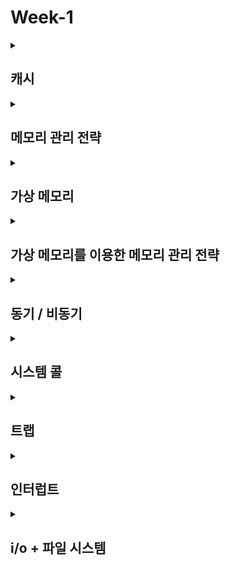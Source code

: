 # Week-1

<details>
  <summary><h2>캐시</h2></summary>
 
- **캐시 메모리**
    - 속도가 빠른 장치와 느린 장치 간의 속도차에 따른 병목 현상을 줄이기 위한 범용 메모리
    - 메인 메모리와 CPU 사이에 위치
    - 자주 사용하는 프로그램과 데이터를 저장해두어 속도 향상
    

---

- **캐시의 지역성**
    - 데이터에 대한 접근이 시간적 혹은 공간적으로 가깝게 발생하는 것
    - 적중률을 극대화하여 캐시가 효율적으로 동작하기 위해 사용되는 성질
    
    1. 공간 지역성 : 최근에 사용했던 데이터와 인접한 데이터가 참조될 가능성이 높다는 특성
        
        ⇒ ex) 배열 
        
    2. 시간 지역성 : 최근에 사용했던 데이터가 재참조될 가능성이 높은 특성
        
        ⇒ ex) 반복문 / 스택 
        
    

---

- **캐시 미스**
    - CPU가 참조하려는 데이터가 캐시 메모리에 없을 때 발생

---

- **캐시 서버**
    - 인터넷 서비스 속도를 높이기 위해 사용자와 가까운 곳에 데이터를 임시 저장하여 빠르게 제공해주는 **프록시 서버**
    
    - 특징
        - 리소스 파일들의 임시 저장소
            
            ⇒ 자주 사용되는 이미지, html, css, js 파일 등을 브라우저에 저장해놓고 사용
            
        - 같은 자원을 사용할 때 일일이 불러오지 않고 캐시되어 있는 자원을 사용하여 전송량은 줄이고 속도를 높임
        - CDN 서비스 가능
        
    - 문제점
        - 변경된 파일의 참조 불가
            
            ⇒ 서버에서 캐시 만료기간 설정으로 해결가능
            

---

- **프록시 서버**
    - 클라이언트가 자신을 거쳐 다른 네트워크에 접속할 수 있도록 중간에서 대리해주는 서버
    - 클라이언트 → 프록시 → 서버 → 프록시 → 클라이언트
    
    - 사용 목적
        - 캐싱
            - 요청 내용 저장
            - 저장된 내용에 대한 재요청시 서버에 따로 접속하지 않고 저장된 내용 전달
                
                ⇒ 전송시간 절약, 외부 트래픽을 줄임으로써 네트워크 병목현상 방지
                

---

- **CDN**
    - Content Delivery Network
    - 지리, 물리적으로 떨어져 있는 사용자에게 빠르고 안전하게 컨텐츠를 전송하는 기술
    - 서버와 사용자 사이의 물리적인 거리를 줄여 컨텐츠 로딩 소요 시간을 최소화
    - 각 지역에 캐시 서버를 분산 배치해 근접한 사용자 요청에 원본 서버가 아닌 캐시 서버가 컨텐츠 전달
    
    - 장점
        - 웹사이트 로딩 속도 개선
        - 컨텐츠 제공의 안정성
        - 비용 절감
    
    - 작동원리
        1. 최초 요청 : 서버로부터 컨텐츠를 가져와 고객에게 전송하며 CDN 캐싱 장비에 저장
        2. 해당 컨텐츠 만료 시점까지 같은 요청은 CDN 캐싱 장비 컨텐츠 전송
        3. 캐시 미스시 CDN 플랫폼 내 다른 서버에서 찾아서 전송
        4. 컨텐츠 기한 만료시 프록시로 동작하여 서버로부터 컨텐츠를 가져와 고객에게 전송
</details>

<details>
  <summary><h2>메모리 관리 전략</h2></summary>

- 개념
    - 어떤 프로그램이든 프로세스가 되어 프로세서에 적재되기 위해서는 메모리에 적재되어야 실행 가능
    - 성능 향상을 위해서는 여러 개의 프로그램 작동 ⇒ 여러 프로세스 메모리에 적재
    - 따라서 메모리는 중요한 작업 공간이고 한정된 메모리를 다중 프로그래밍 환경에서 이용하기 위해서는 여러 프로세스가 함께 메모리를 사용하므로 효율적인 관리 필요

---

- 메모리 관리 정책
    1. 가져오기 정책(fetch policy) : 필요로 하는 데이터를 언제 메모리로 가져올지 결정
        1. 요구 적재(demand fetch) : 요청 시 메모리에 적재
            
            ex) 요구 페이징
            
        2. 예상 적재(anticipatory fetch) : 미리 예상하여 메모리에 적재
            
            e) 참조 가능성이 높은 페이지 미리 적재
            
    2. 배치 정책(placement policy) : 가져온 데이터를 메모리 어느 위치에 올려 놓을지 결정
        1. 최초 적합(first fit) : 프로그램이나 데이터가 들어갈 수 있는 위치 중 처음 발견한 위치에 배치
            1. 다른 배치 방법에 비해 빠름
            2. 메모리 공간 활용도 떨어짐
        2. 최적 적합(best fit) : 빈 공간을 확인한 이후, 적당한 크기 가운데 가장 작은 공간에 배치
            1. 메모리 단편화가 적게 발생
            2. 탐색 비용 많이 발생
        3. 최악 배치(worst fit) : 빈 공간을 확인한 이후, 가장 큰 공간에 배치
            1. 최적 적합과 같이 탐색 비용 많이 발생
            2. 최적 적합과 달리 남는 공간에 다른 프로세스 및 데이터 배치 가능
            
    3. 교체 정책(replacement policy) : 어떤 데이터를 메모리에서 내보내고 가져올지 결정
        1. swapping : 프로세스를 메모리에서 내보내고, 필요할 때 다시 메모리로 가져오는 기법으로 부족한 메모리 공간으로 인해 사용하는 방법
            1. swap-out : 프로세스를 메모리에서 내보내 스왑영역에 저장
            2. swap-in : 스왑영역에서 다시 메모리 로드
            - 스왑영역 : 내보낸 프로세스가 보관 되는 영영
            - Context Switching으로 인한 오버헤드 발생 가능
            - 속도 느림
            - 메모리 공간 확보에 효율적
        2. page-replacement

---

- 메모리 관리 기법
    1. 메모리 분할
        1. 고정 분할 : 메모리를 같은 크기로 분할
            1. 관리가 수월
            2. 쓸모없는 공간 발생 가능성 (내부 단편화)
            
            ⇒ ex) paging, buddy system
            
        2. 가변 분할 : 메모리를 필요 크기에 따라 분할
            1. 필요로 하는 크기만큼의 공간만 할당
            2. 관리의 어려움
            3. 외부 단편화 발생 가능성
            
            ⇒ ex) segmentation
            
    2. 메모리 할당
        1. 연속 메모리 할당(contiguous memory allocation) : 연속된 메모리 공간에 할당하는 방법
            
            ⇒ ex) 배열
            
        2. 비연속 메모리 할당(noncontiguouse memory allocation) : 여러 조각으로 나누어, 비연속적인 메모리 공간에 할당하는 방법
            
            ⇒ ex) 동적 메모리 할당(dynamic memory allocation)
            
    3. 가상 메모리
        - 실제 메모리 크기와 상관 없이 메모리를 이용할 수 있도록 가상의 메모리 주소를 사용하는 방법
            - 실제 메모리 크기보다 더 큰 공간 사용가능
            - 가상의 주소 공간을 사용하여 논리적인 연속성 제공
            
            ⇒ ex) 페이징, 세그멘테이션
            
---

💡 **메모리란?**
- 메인 메모리, **RAM**을 뜻함
- 프로그램 실행 시 필요한 주소, 정보들을 저장하고 가져다 쓸 수 있게 만드는 공간
- 즉, 작업을 위해 사용되는 공간

<br>

💡 **내부 단편화란?**
- 프로세스가 사용하는 메모리 공간에 포함된 남는 부분
ex) 메모리 분할 공간 100B , Process A 95B ⇒ 5Byte 남음
  
<br>
  
💡 **외부 단편화란?**
- 메모리 공간 중 사용하지 못하게 되는 일부분
- 물리 메모리(RAM)에서 사이사이 남는 공간들을 모두 합치면 충분한 공간이 되는 부분들이 분산되어 있을때 발생

</details>

<details>
  <summary><h2>가상 메모리</h2></summary>

- ******************************기본 아이디어******************************
    - 프로세스는 가상 주소를 사용하고, 실제 데이터를 읽고 쓸 때만 물리 주소로 변환
    - 가상 주소 : 프로세스가 참조하는 주소
    - 물리 주소 : 실제 메모리 주소

---

- **MMU(Memory Management Unit)**
    - CPU에 코드 실행시, 가상 주소 메모리 접근이 필요할 때, 해당 주소를 물리 주소값으로 변환해주는 하드웨어 장치

---

- **장점**
    1. 사용자가 기억장소를 일일히 할당하는 불편을 없애준다.
    2. 프로세스의 크기가 실제 메모리의 용량을 초과해도 실행될 수가 있다.
    3. 설사 물리적 메모리의 용량이 충분히 크다하더라도 다중 프로그래밍이 가능하다.
  
</details>

<details>
  <summary><h2>가상 메모리를 이용한 메모리 관리 전략</h2></summary>
  
1. **페이징**
2. **세그멘테이션**
</details>
  
  
<details>
  <summary><h2>동기 / 비동기</h2></summary>
  
- **데이터를 처리하는 방식**
- **동기(synchronous : 동시에 일어나는)**
    - 요청을 하면 (바로) 응답을 받는다는 의미
    - 요청과 그 결과가 동시에 일어난다는 약속
    - 바로 요청을 하면 시간이 얼마가 걸리던지 요청한 자리에서 결과가 주어져야 함
    
    ---
    
    - 장점 : 설계 간단, 직관적
    - 단점 : 결과가 주어질 때까지 무한 대기
    
    ex) Java Scanner
    
- **비동기(Asynchronous : 동시에 일어나지 않는)**
    - 동시에 일어나지 않는다를 의미
    - 요청과 결과가 동시에 일어나지 않을거라는 약속
    - 요청과 응답이 다른 시간대 존재하기 때문에, 요청 내용에 대해 지금 바로 혹은 당장 응답받지 않아도 됨
    
    ---
    
    - 장점 : 결과가 주어지는 동안 다른 작업을 함으로써 자원의 효율적 사용 가능
    - 단점 : 복잡
    
    ex) jQuery Ajax
    
</details>

<details>
  <summary><h2>시스템 콜</h2></summary>

- ******************************************************************************************************************************************OS가 제공하는 서비스를 부르기 위한 인터페이스******************************************************************************************************************************************

- **개요**
    - 일반적인 프로그램들은 유저 모드에서 실행되므로 커널 모드에 대한 직접적인 접근 불가
    - 하지만 커널에 접근할 수 없으면 유저 모드의 프로세스들이 파일을 쓰거나 불러오는 작업 불가
    - 따라서 커널에 요청하여 커널 모드에서 처리하고 그 결과를 사용자 모드의 프로그램에게 전달
    - 사용자 프로세스는 운영체제가 제공하는 여러 서비스들에 직접적인 접근이 아닌 시스템 콜 호출을 통해 서비스를 제공받을 수 있음

---

- ******종류******
    <details>
      <summary><h5>프로세스 제어 (Process Control)</h5></summary>
      
        - 끝내기(exit), 중지 (abort)
        - 적재(load), 실행(execute)
        - 프로세스 생성(create process) - fork
        - 프로세스 속성 획득과 속성 설정
        - 시간 대기 (wait time)
        - 사건 대기 (wait event)
        - 사건을 알림 (signal event)
        - 메모리 할당 및 해제
      
    </details>
        
    <details>
      <summary><h5>파일 조작 (File Manipulation)</h5></summary>
      
        - 파일 생성 / 삭제 (create, delete)
        - 열기 / 닫기 / 읽기 / 쓰기 (open, close, read, wirte)
        - 위치 변경 (reposition)
        - 파일 속성 획득 및 설정 (get file attribute, set file attribute)
        
    </details>
  
    <details>
      <summary><h5>장치 관리 (Device Manipulation)</h5></summary>
      
        - 하드웨어의 제어와 상태 정보를 얻음 (ioctl)
        - 장치를 요구(request device), 장치를 방출 (relese device)
        - 읽기 (read), 쓰기(write), 위치 변경
        - 장치 속성 획득 및 설정
        - 장치의 논리적 부착 및 분리
        
    </details>
      
    <details>
      <summary><h5>정보 유지 (Information Maintenance)</h5></summary>
      
        - getpid(), alarm(), sleep()
        - 시간과 날짜의 설정과 획득 (time)
        - 시스템 데이터의 설정과 획득 (date)
        - 프로세스 파일, 장치 속성의 획득 및 설정
        
    </details>
  
    <details>
      <summary><h5>통신 (Communication)</h5></summary>
      
        - pipe(), shm_open(), mmap()
        - 통신 연결의 생성, 제거
        - 메시지의 송신, 수신
        - 상태 정보 전달
        - 원격 장치의 부착 및 분리
        
    </details>
      
    <details>
      <summary><h5>보호 (Protection)</h5></summary>
      
        - chmod()
        - umask()
        - chown()
        
    </details>

---

- **수행 과정**
    1. 프로세스가 System Call 호출
    2. Trap이 발생하여 Kernel Mode 진입 → 이때 현재 상태 저장
    3. 요청받은 System Call 수행
    4. User Mode로 return

---

- CPU - User Mode / Kernel Mode ⇒ 시스템 보호를 위해
  
---
  
💡 **User** **Mode란?**
- 접근할 수 있는 메모리의 영역이 유저에게 제한되어있어, 시스템 공간에 제한적으로밖에 접근할 수 없는 실행모드
  
<br>
  
💡 **Kernel Mode란?**
- 모든 시스템 메모리와 모든 CPU Instruction에 접근이 가능한 프로세서의 실행모드
- 인터럽트와 시스템 콜로 모드 진입 가능
  
<br>
  
💡 **Privileged Instruction이란?**
- 프로세스의 실행, 종료나 I/O 작업 등의 사용자가 함부로 사용하면 문제가 될 만한 명령들
  
    
</details>

<details>
  <summary><h2>트랩</h2></summary>
  
- Register와 스택 포인터가 저장되고, Context Switching이 일어나고, 실행이 재개될 수 있다는 면에서 인터럽트와 굉장히 흡사하다. 그래서 이를 CPU 내부 인터럽트라고도 한다.
- User Mode -> Kernel Mode 전환해 준다.
- System Call은 주변 장치, 메모리 관리, 등의 커널 모드에서만 조작 가능한 코드를 실행하기 위해 Trap을 통해 구현됨.
      
</details>

<details>
  <summary><h2>인터럽트</h2></summary>
  
- **프로그램을 실행하는 도중에 예기치 않은 상황이 발생할 경우 현재 실행 중인 작업을 즉시 중단하고, 발생된 상황에 대한 우선 처리가 필요함을 CPU에게 알리는 것**
- **발생시기를 예측하기 힘든 경우에 컨트롤러가 가장 빠르게 대응할 수 있는 방법**

- **종류**
    1. 내부 인터럽트 = Trap
        1. 실행할 수 없는 명령어 : 정의되어 있지 않은 명령어
        2. 명령어 실행 오류 : 나누기 0을 하는 경우
        3. 오버 플로우
        
    2. 외부 인터럽트
        1. 타이머 인터럽트 : 타이머가 일정한 시간 간격으로 CPU에게 인터럽트 요청
        2. 입출력 인터럽트 : 속도가 느린 입출력장치가 입출력이 완료되었음을 알리기 위해 요청
        3. 전원 이상
    
    ---
    
    1. 하드웨어 인터럽트
        - 하드웨어가 발생시키는 인터럽트
        - System bus를 통해 CPU에 신호를 보냄으로써 인터럽트를 발생
        
    2. 소프트웨어 인터럽트
        - 소프트웨어가 발생시키는 인터럽트
        - 명령의 요청에 의해 발생한 것
            
            ex) system call
            
---

- **처리 과정**
    1. 인터럽트 발생
    2. 현재 수행 중인 프로그램을 멈추고, 상태 레지스터와 PC 등을 스택에 잠시 저장한 뒤에 인터럽트 서비스 루틴으로 간다.
        
        ⇒ 잠시 저장하는 이유는, 인터럽트 서비스 루틴이 끝난 뒤 다시 원래 작업으로 돌아와야 하기 때문
        
    3. 인터럽트 서비스 수행
    4. 원래 작업으로 복귀

- **이유**
    1. 입출력 연산이 CPU 명령 수행속도보다 현저히 느리기 때문
        - 입출력 연산이 수행되는 동안 CPU는 다른 작업 수행
    
    1. 인터럽트 기능이 없으면 컨트롤러는 특정 시기마다 계속 체크를 해야함 = Polling
        - 수행 기능 저하
        - But 입력이 잦은 경우 Polling 유리 → 마우스
  
</details>

<details>
  <summary><h2>i/o + 파일 시스템</h2></summary>
  
- 컴퓨터에서 파일이나 자료를 쉽게 찾을 수 있도록, 유지, 관리하는 방법
- 파일을 빠르게 읽기, 쓰기, 삭제 등 기본적인 기능을 원활히 수행하기 위한 목적

---

- **특징**
    - 계층적 디렉토리 구조
    - 디스크 파티션 별로 하나씩 둘 수 있음
    - 파일 및 파일의 메타데이터, 디렉터리 정보 등을 관리

---

- **구조**
    
    - 메타 영역 + 데이터 영역
    - 메타 영역 : 데이터 영역에 기록된 파일의 이름, 위치, 크기, 시간정보, 삭제유무 등 파일의 정보가 저장되는 영역
    - 데이터 영역 : 파일의 데이터가 저장되는 영역
    - 직접 파일의 데이터가 필요한 경우가 아니라면 메타영역에 접근해 파일의 정보를 확인할 수 있음

---

- **역할**
    - 파일관리 : 파일 저장, 참조, 공유
    - 보조 저장소 관리 : 저장 공간 할당
    - 파일 무결성 메커니즘 : 파일이 의도한 정보만 포함하고 있음을 의미
    - 접근 방법 : 저장된 데이터에 접근할 수 있는 방법 제공

---

- **목적**
    - HDD와 메인 메모리 속도차 줄이기
    - 파일 관리 용이
    - HDD의 막대한 용량을 효율적으로 이용

---

- ******종류******
    - Windows : FAT(FAT12/16/32,exFAT), NTFS
    - Linux : ext(ext2/3/4)
    - Mac OS : HFS, HFS+
    - Google : GFS

---

- **파일 접근 방법**
    1. 순차 접근 (****sequential**** Access****)****
        1. 가장 단순한 방법
        2. 파일의 정보가 레코드 순서대로 처리
        3. 뒤로 돌아가기 위해선 되감기 필요
        
    2. 직접 접근 (**Random** Access)
        1. 파일의 레코드를 임의의 순서로 접근
        2. 대규모 정보를 즉각적으로 접근하는 데 유용하여 데이터베이스에 이용
        
    3. 색인 접근 (**Index** Access)
        1. 직접 접근 파일에 기반을 두고 색인을 구축
        2. 크기가 큰 파일을 입출력 탐색할 수 있게 도와줌
 
</details> 
